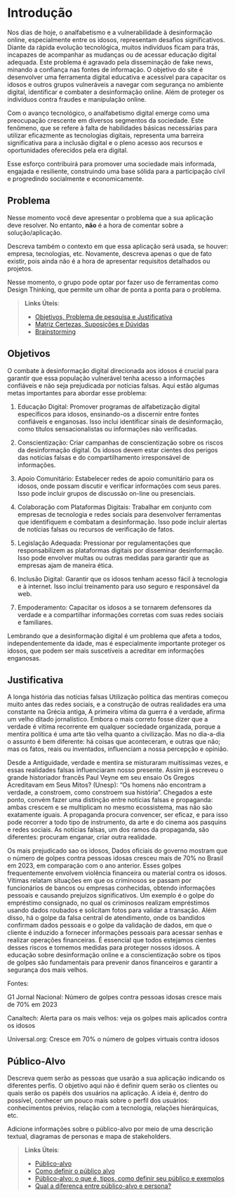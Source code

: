 # Introdução

Nos dias de hoje, o analfabetismo e a vulnerabilidade à desinformação online, especialmente entre os idosos, representam desafios significativos. Diante da rápida evolução tecnológica, muitos indivíduos ficam para trás, incapazes de acompanhar as mudanças ou de acessar educação digital adequada. Este problema é agravado pela disseminação de fake news, minando a confiança nas fontes de informação. O objetivo do site é desenvolver uma ferramenta digital educativa e acessível para capacitar os idosos e outros grupos vulneráveis a navegar com segurança no ambiente digital, identificar e combater a desinformação online. Além de proteger os indivíduos contra fraudes e manipulação online.

Com o avanço tecnológico, o analfabetismo digital emerge como uma preocupação crescente em diversos segmentos da sociedade. Este fenômeno, que se refere à falta de habilidades básicas necessárias para utilizar eficazmente as tecnologias digitais, representa uma barreira significativa para a inclusão digital e o pleno acesso aos recursos e oportunidades oferecidos pela era digital.

Esse esforço contribuirá para promover uma sociedade mais informada, engajada e resiliente, construindo uma base sólida para a participação cívil e progredindo socialmente e economicamente.

## Problema

Nesse momento você deve apresentar o problema que a sua aplicação deve resolver. No entanto, **não** é a hora de comentar sobre a solução/aplicação.

Descreva também o contexto em que essa aplicação será usada, se  houver: empresa, tecnologias, etc. Novamente, descreva apenas o que de fato existir, pois ainda não é a hora de apresentar requisitos detalhados ou projetos.

Nesse momento, o grupo pode optar por fazer uso  de ferramentas como Design Thinking, que permite um olhar de ponta a ponta para o problema.

> **Links Úteis**:
> - [Objetivos, Problema de pesquisa e Justificativa](https://medium.com/@versioparole/objetivos-problema-de-pesquisa-e-justificativa-c98c8233b9c3)
> - [Matriz Certezas, Suposições e Dúvidas](https://medium.com/educa%C3%A7%C3%A3o-fora-da-caixa/matriz-certezas-suposi%C3%A7%C3%B5es-e-d%C3%BAvidas-fa2263633655)
> - [Brainstorming](https://www.euax.com.br/2018/09/brainstorming/)

## Objetivos

O combate à desinformação digital direcionada aos idosos é crucial para garantir que essa população vulnerável tenha acesso a informações confiáveis e não seja prejudicada por notícias falsas. Aqui estão algumas metas importantes para abordar esse problema:

1. Educação Digital: Promover programas de alfabetização digital específicos para idosos, ensinando-os a discernir entre fontes confiáveis e enganosas. Isso inclui identificar sinais de desinformação, como títulos sensacionalistas ou informações não verificadas.

2. Conscientização: Criar campanhas de conscientização sobre os riscos da desinformação digital. Os idosos devem estar cientes dos perigos das notícias falsas e do compartilhamento irresponsável de informações.

3. Apoio Comunitário: Estabelecer redes de apoio comunitário para os idosos, onde possam discutir e verificar informações com seus pares. Isso pode incluir grupos de discussão on-line ou presenciais.

4. Colaboração com Plataformas Digitais: Trabalhar em conjunto com empresas de tecnologia e redes sociais para desenvolver ferramentas que identifiquem e combatam a desinformação. Isso pode incluir alertas de notícias falsas ou recursos de verificação de fatos.

5. Legislação Adequada: Pressionar por regulamentações que responsabilizem as plataformas digitais por disseminar desinformação. Isso pode envolver multas ou outras medidas para garantir que as empresas ajam de maneira ética.

6. Inclusão Digital: Garantir que os idosos tenham acesso fácil à tecnologia e à internet. Isso inclui treinamento para uso seguro e responsável da web.

7. Empoderamento: Capacitar os idosos a se tornarem defensores da verdade e a compartilhar informações corretas com suas redes sociais e familiares.

Lembrando que a desinformação digital é um problema que afeta a todos, independentemente da idade, mas é especialmente importante proteger os idosos, que podem ser mais suscetíveis a acreditar em informações enganosas.

## Justificativa

A longa história das notícias falsas
Utilização política das mentiras começou muito antes das redes sociais, e a construção de outras realidades era uma constante na Grécia antiga, A primeira vítima da guerra é a verdade, afirma um velho ditado jornalístico. Embora o mais correto fosse dizer que a verdade é vítima recorrente em qualquer sociedade organizada, porque a mentira política é uma arte tão velha quanto a civilização. Mas no dia-a-dia o assunto é bem diferente: há coisas que aconteceram, e outras que não; mas os fatos, reais ou inventados, influenciam a nossa percepção e opinião.

Desde a Antiguidade, verdade e mentira se misturaram muitíssimas vezes, e essas realidades falsas influenciaram nosso presente. Assim já escreveu o grande historiador francês Paul Veyne em seu ensaio Os Gregos Acreditavam em Seus Mitos? (Unesp): “Os homens não encontram a verdade, a constroem, como constroem sua história”. Chegados a este ponto, convém fazer uma distinção entre notícias falsas e propaganda: ambas crescem e se multiplicam no mesmo ecossistema, mas não são exatamente iguais. A propaganda procura convencer, ser eficaz, e para isso pode recorrer a todo tipo de instrumento, da arte e do cinema aos pasquins e redes sociais. As notícias falsas, um dos ramos da propaganda, são diferentes: procuram enganar, criar outra realidade.

Os mais prejudicado sao os idosos, Dados oficiais do governo mostram que o número de golpes contra pessoas idosas cresceu mais de 70% no Brasil em 2023, em comparação com o ano anterior. Esses golpes frequentemente envolvem violência financeira ou material contra os idosos. Vítimas relatam situações em que os criminosos se passam por funcionários de bancos ou empresas conhecidas, obtendo informações pessoais e causando prejuízos significativos.
Um exemplo é o golpe do empréstimo consignado, no qual os criminosos realizam empréstimos usando dados roubados e solicitam fotos para validar a transação. Além disso, há o golpe da falsa central de atendimento, onde os bandidos confirmam dados pessoais e o golpe da validação de dados, em que o cliente é induzido a fornecer informações pessoais para acessar senhas e realizar operações financeiras.
É essencial que todos estejamos cientes desses riscos e tomemos medidas para proteger nossos idosos. A educação sobre desinformação online e a conscientização sobre os tipos de golpes são fundamentais para prevenir danos financeiros e garantir a segurança dos mais velhos.

Fontes:

G1 Jornal Nacional: Número de golpes contra pessoas idosas cresce mais de 70% em 2023

Canaltech: Alerta para os mais velhos: veja os golpes mais aplicados contra os idosos

Universal.org: Cresce em 70% o número de golpes virtuais contra idosos

## Público-Alvo

Descreva quem serão as pessoas que usarão a sua aplicação indicando os diferentes perfis. O objetivo aqui não é definir quem serão os clientes ou quais serão os papéis dos usuários na aplicação. A ideia é, dentro do possível, conhecer um pouco mais sobre o perfil dos usuários: conhecimentos prévios, relação com a tecnologia, relações hierárquicas, etc.

Adicione informações sobre o público-alvo por meio de uma descrição textual, diagramas de personas e mapa de stakeholders.

> **Links Úteis**:
> - [Público-alvo](https://blog.hotmart.com/pt-br/publico-alvo/)
> - [Como definir o público alvo](https://exame.com/pme/5-dicas-essenciais-para-definir-o-publico-alvo-do-seu-negocio/)
> - [Público-alvo: o que é, tipos, como definir seu público e exemplos](https://klickpages.com.br/blog/publico-alvo-o-que-e/)
> - [Qual a diferença entre público-alvo e persona?](https://rockcontent.com/blog/diferenca-publico-alvo-e-persona/)
